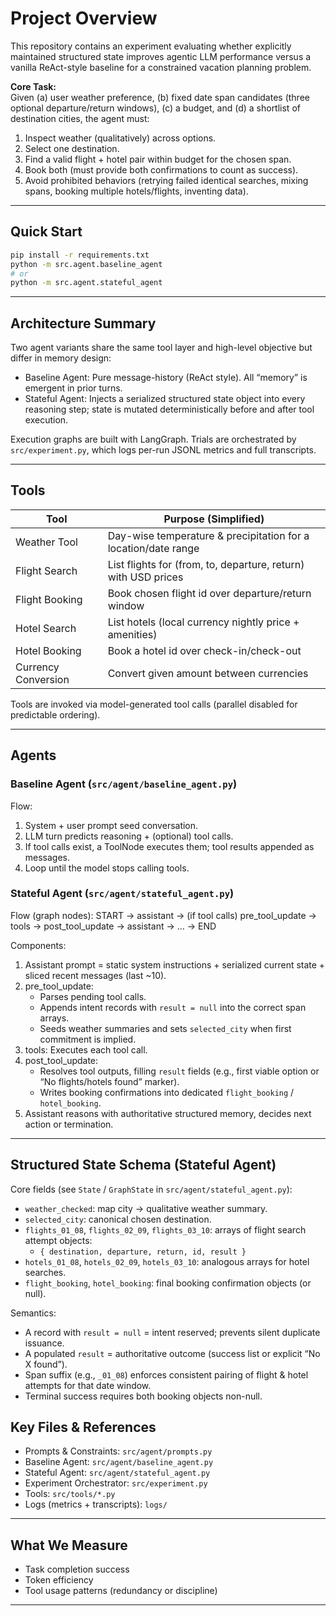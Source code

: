 # Project Overview

This repository contains an experiment evaluating whether explicitly maintained structured state improves agentic LLM performance versus a vanilla ReAct-style baseline for a constrained vacation planning problem.

**Core Task:**  
Given (a) user weather preference, (b) fixed date span candidates (three optional departure/return windows), (c) a budget, and (d) a shortlist of destination cities, the agent must:
1. Inspect weather (qualitatively) across options.
2. Select one destination.
3. Find a valid flight + hotel pair within budget for the chosen span.
4. Book both (must provide both confirmations to count as success).
5. Avoid prohibited behaviors (retrying failed identical searches, mixing spans, booking multiple hotels/flights, inventing data).

---

## Quick Start

```bash
pip install -r requirements.txt
python -m src.agent.baseline_agent
# or
python -m src.agent.stateful_agent
```

---

## Architecture Summary

Two agent variants share the same tool layer and high-level objective but differ in memory design:

- Baseline Agent: Pure message-history (ReAct style). All “memory” is emergent in prior turns.
- Stateful Agent: Injects a serialized structured state object into every reasoning step; state is mutated deterministically before and after tool execution.

Execution graphs are built with LangGraph. Trials are orchestrated by `src/experiment.py`, which logs per-run JSONL metrics and full transcripts.

---

## Tools

| Tool | Purpose (Simplified) |
|------|-----------------------|
| Weather Tool | Day-wise temperature & precipitation for a location/date range |
| Flight Search | List flights for (from, to, departure, return) with USD prices |
| Flight Booking | Book chosen flight id over departure/return window |
| Hotel Search | List hotels (local currency nightly price + amenities) |
| Hotel Booking | Book a hotel id over check-in/check-out |
| Currency Conversion | Convert given amount between currencies |

Tools are invoked via model-generated tool calls (parallel disabled for predictable ordering).

---

## Agents

### Baseline Agent (`src/agent/baseline_agent.py`)
Flow:
1. System + user prompt seed conversation.
2. LLM turn predicts reasoning + (optional) tool calls.
3. If tool calls exist, a ToolNode executes them; tool results appended as messages.
4. Loop until the model stops calling tools.


### Stateful Agent (`src/agent/stateful_agent.py`)
Flow (graph nodes):
START → assistant → (if tool calls) pre_tool_update → tools → post_tool_update → assistant → … → END

Components:
1. Assistant prompt = static system instructions + serialized current state + sliced recent messages (last ~10).
2. pre_tool_update:
   - Parses pending tool calls.
   - Appends intent records with `result = null` into the correct span arrays.
   - Seeds weather summaries and sets `selected_city` when first commitment is implied.
3. tools: Executes each tool call.
4. post_tool_update:
   - Resolves tool outputs, filling `result` fields (e.g., first viable option or “No flights/hotels found” marker).
   - Writes booking confirmations into dedicated `flight_booking` / `hotel_booking`.
5. Assistant reasons with authoritative structured memory, decides next action or termination.

---

## Structured State Schema (Stateful Agent)

Core fields (see `State` / `GraphState` in `src/agent/stateful_agent.py`):
- `weather_checked`: map city → qualitative weather summary.
- `selected_city`: canonical chosen destination.
- `flights_01_08`, `flights_02_09`, `flights_03_10`: arrays of flight search attempt objects:
  - `{ destination, departure, return, id, result }`
- `hotels_01_08`, `hotels_02_09`, `hotels_03_10`: analogous arrays for hotel searches.
- `flight_booking`, `hotel_booking`: final booking confirmation objects (or null).

Semantics:
- A record with `result = null` = intent reserved; prevents silent duplicate issuance.
- A populated `result` = authoritative outcome (success list or explicit “No X found”).
- Span suffix (e.g., `_01_08`) enforces consistent pairing of flight & hotel attempts for that date window.
- Terminal success requires both booking objects non-null.


## Key Files & References

- Prompts & Constraints: `src/agent/prompts.py`
- Baseline Agent: `src/agent/baseline_agent.py`
- Stateful Agent: `src/agent/stateful_agent.py`
- Experiment Orchestrator: `src/experiment.py`
- Tools: `src/tools/*.py`
- Logs (metrics + transcripts): `logs/`

---

## What We Measure

- Task completion success
- Token efficiency
- Tool usage patterns (redundancy or discipline)

---